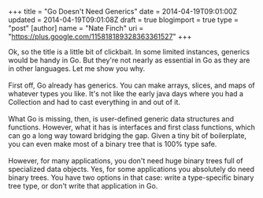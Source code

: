 +++
title = "Go Doesn't Need Generics"
date = 2014-04-19T09:01:00Z
updated = 2014-04-19T09:01:08Z
draft = true
blogimport = true 
type = "post"
[author]
	name = "Nate Finch"
	uri = "https://plus.google.com/115818189328363361527"
+++

Ok, so the title is a little bit of clickbait.  In some limited instances, generics would be handy in Go.  But they're not nearly as essential in Go as they are in other languages.  Let me show you why.<br /><br />First off, Go already has generics.  You can make arrays, slices, and maps of whatever types you like.  It's not like the early java days where you had a Collection and had to cast everything in and out of it.<br /><br />What Go is missing, then, is user-defined generic data structures and functions.  However, what it has is interfaces and first class functions, which can go a long way toward bridging the gap. Given a tiny bit of boilerplate, you can even make most of a binary tree that is 100% type safe.<br /><br />However, for many applications, you don't need huge binary trees full of specialized data objects. Yes, for some applications you absolutely do need binary trees. You have two options in that case: write a type-specific binary tree type, or don't write that application in Go.  <br /><br />
